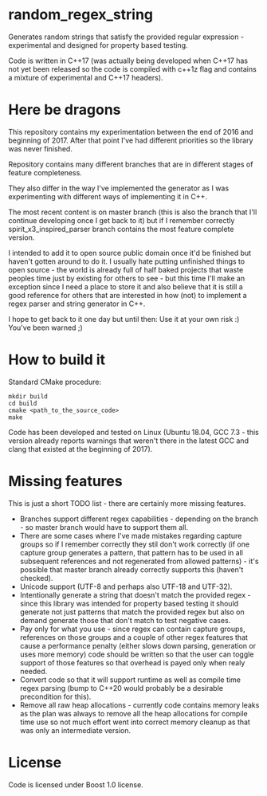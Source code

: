 # random_regex_string
Generates random strings that satisfy the provided regular expression - experimental and designed for property based testing.

Code is written in C++17 (was actually being developed when C++17 has not yet been released so the code is compiled with c++1z flag and contains a mixture of experimental and C++17 headers).

# Here be dragons
This repository contains my experimentation between the end of 2016 and beginning of 2017. After that point I've had different priorities so the library was never finished.

Repository contains many different branches that are in different stages of feature completeness.

They also differ in the way I've implemented the generator as I was experimenting with different ways of implementing it in C++.

The most recent content is on master branch (this is also the branch that I'll continue developing once I get back to it) but if I remember correctly spirit_x3_inspired_parser branch contains the most feature complete version.

I intended to add it to open source public domain once it'd be finished but haven't gotten around to do it. I usually hate putting unfinished things to open source - the world is already full of half baked projects that waste peoples time just by existing for others to see - but this time I'll make an exception since I need a place to store it and also believe that it is still a good reference for others that are interested in how (not) to implement a regex parser and string generator in C++.

I hope to get back to it one day but until then: Use it at your own risk :) You've been warned ;)

# How to build it
Standard CMake procedure:
```
mkdir build
cd build
cmake <path_to_the_source_code>
make
```
Code has been developed and tested on Linux (Ubuntu 18.04, GCC 7.3 - this version already reports warnings that weren't there in the latest GCC and clang that existed at the beginning of 2017).

# Missing features
This is just a short TODO list - there are certainly more missing features.
- Branches support different regex capabilities - depending on the branch - so master branch would have to support them all.
- There are some cases where I've made mistakes regarding capture groups so if I remember correctly they stil don't work correctly (if one capture group generates a pattern, that pattern has to be used in all subsequent references and not regenerated from allowed patterns) - it's possible that master branch already correctly supports this (haven't checked).
- Unicode support (UTF-8 and perhaps also UTF-18 and UTF-32).
- Intentionally generate a string that doesn't match the provided regex - since this library was intended for property based testing it should generate not just patterns that match the provided regex but also on demand generate those that don't match to test negative cases.
- Pay only for what you use - since regex can contain capture groups, references on those groups and a couple of other regex features that cause a performance penalty (either slows down parsing, generation or uses more memory) code should be written so that the user can toggle support of those features so that overhead is payed only when realy needed.
- Convert code so that it will support runtime as well as compile time regex parsing (bump to C++20 would probably be a desirable precondition for this).
- Remove all raw heap allocations - currently code contains memory leaks as the plan was always to remove all the heap allocations for compile time use so not much effort went into correct memory cleanup as that was only an intermediate version.

# License
Code is licensed under Boost 1.0 license.
